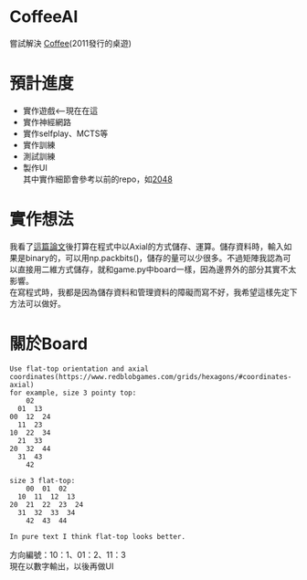 # CoffeeAI
嘗試解決 [Coffee](https://boardgamegeek.com/boardgame/94746/coffee)(2011發行的桌遊)
# 預計進度  
* 實作遊戲<--現在在這  
* 實作神經網路  
* 實作selfplay、MCTS等  
* 實作訓練  
* 測試訓練  
* 製作UI  
其中實作細節會參考以前的repo，如[2048](https://github.com/kennychenfs/2048-ai)
# 實作想法
我看了[這篇論文](https://doi.org/10.48550/arXiv.2101.10897)後打算在程式中以Axial的方式儲存、運算。儲存資料時，輸入如果是binary的，可以用np.packbits()，儲存的量可以少很多。不過矩陣我認為可以直接用二維方式儲存，就和game.py中board一樣，因為邊界外的部分其實不太影響。  
在寫程式時，我都是因為儲存資料和管理資料的障礙而寫不好，我希望這樣先定下方法可以做好。
# 關於Board
```
Use flat-top orientation and axial coordinates(https://www.redblobgames.com/grids/hexagons/#coordinates-axial)
for example, size 3 pointy top:
    02
  01  13
00  12  24
  11  23
10  22  34
  21  33
20  32  44
  31  43
    42

size 3 flat-top:
    00  01  02
  10  11  12  13
20  21  22  23  24
  31  32  33  34
    42  43  44

In pure text I think flat-top looks better.
```
方向編號：10：1、01：2、11：3  
現在以數字輸出，以後再做UI